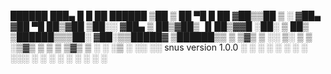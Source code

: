   ██████  ███▄    █  █    ██   ██████
▒██    ▒  ██ ▀█   █  ██  ▓██▒▒██    ▒
░ ▓██▄   ▓██  ▀█ ██▒▓██  ▒██░░ ▓██▄
  ▒   ██▒▓██▒  ▐▌██▒▓▓█  ░██░  ▒   ██▒
▒██████▒▒▒██░   ▓██░▒▒█████▓ ▒██████▒▒
▒ ▒▓▒ ▒ ░░ ▒░   ▒ ▒ ░▒▓▒ ▒ ▒ ▒ ▒▓▒ ▒ ░
░ ░▒  ░ ░░ ░░  snus version 1.0.0  ░ ░
░  ░  ░     ░   ░ ░  ░░░ ░ ░ ░  ░  ░
      ░           ░    ░           ░

